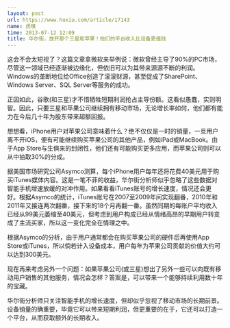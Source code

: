 ```yaml
---
layout: post
url: https://www.huxiu.com/article/17143
name: 虎嗅
time: 2013-07-12 12:09
title: 华尔街，放开那个三星和苹果！他们的平台收入比设备更值钱
---
```

这会不会太短视了？这篇文章拿微软来举例说：微软曾经主导了90%的PC市场，尽管这一领域已经逐渐被边缘化，但依旧可以为其带来源源不断的利润。Windows的垄断地位给Office创造了滚滚财源，甚至促成了SharePoint、Windows Server、SQL Server等服务的成功。

正因如此，谷歌(和三星)才不惜牺牲短期利润抢占主导份额。这看似愚蠢，实则明智。因此，只要三星和苹果公司继续拥有移动市场，无论增长率如何，他们都有能力在今后几十年为股东带来超额回报。

想想看，iPhone用户对苹果公司意味着什么？绝不仅仅是一时的销量，一旦用户离不开iOS，便有可能继续购买苹果公司的其他产品，例如iPad或MacBook。由于App Store与生俱来的封闭性，他们还有可能购买更多应用，而苹果公司则可以从中抽取30%的分成。

据美国市场研究公司Asymco测算，每个iPhone用户每年还将花费40美元用于购买iTunes媒体内容。这是一笔不菲的收益，华尔街分析师似乎忽略了这些数据对智能手机增速放缓的对冲作用。如果看看iTunes账号的增长速度，情况还会更好。根据Asymco的统计，iTunes账号在2007至2009年间实现翻番，2010年和2011年又接连两次翻番，接下来的18个月再翻一番。虽然同期的每账户平均收入已经从99美元萎缩至40美元，但考虑到用户构成已经从情绪高昂的早期用户转变成了主流买家，所以这一变化完全在情理之中。

根据Asymco的分析，由于用户通常都会在购买苹果公司的硬件后再使用App Store或iTunes，所以倘若计入设备成本，用户每年为苹果公司贡献的价值大约可以达到300美元。

现在再来考虑另外一个问题：如果苹果公司(或三星)想出了另外一些可以向既有移动用户销售的其他服务，情况会怎样？答案是，可以带来一个能够持续利用数十年的宝藏。

华尔街分析师只关注智能手机的增长速度，但却似乎忽视了移动市场的长期前景。设备销量的确重要，毕竟它可以带来短期利润，但更重要的在于，它还可以打造一个平台，从而获取额外的长期收入。


